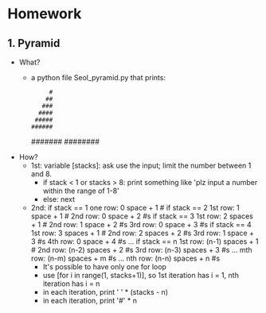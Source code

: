 # Homework

## 1. Pyramid

- What?
	- a python file Seol_pyramid.py that prints:

		       #
		      ##
		     ###
		    ####
		   #####
		  ######
		 #######
		########
- How?
	- 1st: variable [stacks]: ask use the input; limit the number between 1 and 8.
	    - if stack < 1 or stacks > 8: print something like 'plz input a number within the range of 1-8'
	    - else: next
	- 2nd:
		if stack == 1
			one row: 0 space + 1 #
		if stack == 2
			1st row: 1 space + 1 #
			2nd row: 0 space + 2 #s
		if stack == 3
			1st row: 2 spaces + 1 #
			2nd row: 1 space + 2 #s
			3rd row: 0 space + 3 #s
		if stack == 4
			1st row: 3 spaces + 1 #
			2nd row: 2 spaces + 2 #s
			3rd row: 1 space + 3 #s
			4th row: 0 space + 4 #s
		...
		if stack == n
			1st row: (n-1) spaces + 1 #
			2nd row: (n-2) spaces + 2 #s
			3rd row: (n-3) spaces + 3 #s
			...
			mth row: (n-m) spaces + m #s
			...
			nth row: (n-n) spaces + n #s
        - It's possible to have only one for loop
	    - use [for i in range(1, stacks+1)], so 1st iteration has i = 1, nth iteration has i = n
	    - in each iteration, print ' ' * (stacks - n)
	    - in each iteration, print '#' * n
